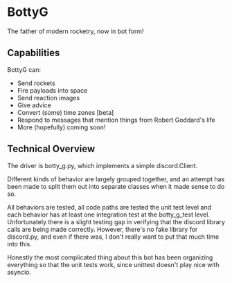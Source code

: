 # BottyG
The father of modern rocketry, now in bot form!

## Capabilities
BottyG can:
* Send rockets
* Fire payloads into space 
* Send reaction images
* Give advice
* Convert (some) time zones [beta]
* Respond to messages that mention things from Robert Goddard's life
* More (hopefully) coming soon!

## Technical Overview
The driver is botty_g.py, which implements a simple discord.Client.

Different kinds of behavior are largely grouped together, and an attempt has been made to split them out into separate classes when it made sense to do so.

All behaviors are tested, all code paths are tested the unit test level and each behavior has at least one integration test at the botty_g_test level.
Unfortunately there is a slight testing gap in verifying that the discord library calls are being made correctly.
However, there's no fake library for discord.py, and even if there was, I don't really want to put that much time into this.

Honestly the most complicated thing about this bot has been organizing everything so that the unit tests work, since unittest doesn't play nice with asyncio.
